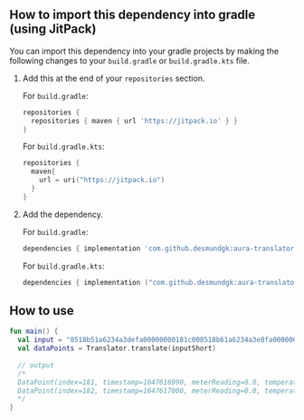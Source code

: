 ## How to import this dependency into gradle (using JitPack)

You can import this dependency into your gradle projects by making the following changes to your
`build.gradle` or `build.gradle.kts` file.

1. Add this at the end of your `repositories` section.

   For `build.gradle`:

   ```groovy
   repositories {
     repositories { maven { url 'https://jitpack.io' } }
   }
   ```

   For `build.gradle.kts`:

   ```kotlin
   repositories {
     maven{
       url = uri("https://jitpack.io")
     }
   }
   ```

2. Add the dependency.

   For `build.gradle`:

   ```groovy
   dependencies { implementation 'com.github.desmundgk:aura-translator:1.0.0' }
   ```

   For `build.gradle.kts`:

   ```kotlin
   dependencies { implementation ("com.github.desmundgk:aura-translator:1.0.0") }
   ```

## How to use

```kotlin
fun main() {
  val input = "8518b51a6234a3defa00000000181c008518b61a6234a3e8fa00000000181c00"
  val dataPoints = Translator.translate(inputShort)
  
  // output
  /*
  DataPoint(index=181, timestamp=1647616990, meterReading=0.0, temperature=28, alarmStatus=0)
  DataPoint(index=182, timestamp=1647617000, meterReading=0.0, temperature=28, alarmStatus=0)
  */
}
```
